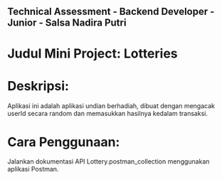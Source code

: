 ## Technical Assessment - Backend Developer - Junior - Salsa Nadira Putri

# Judul Mini Project: Lotteries
# Deskripsi:
Aplikasi ini adalah aplikasi undian berhadiah, dibuat dengan mengacak userId secara random dan memasukkan hasilnya kedalam transaksi.

# Cara Penggunaan:
Jalankan dokumentasi API Lottery.postman_collection menggunakan aplikasi Postman.
